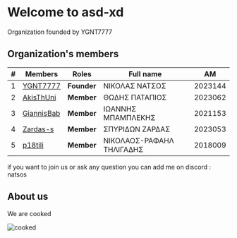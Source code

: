 # Welcome to asd-xd

Organization founded by YGNT7777

## Organization's members 

| # | Members |  Roles  |Full name | AM |
|--------|--------|--------|--------|--------| 
| 1 | [YGNT7777](https://github.com/YGNT7777) | **Founder** | ΝΙΚΟΛΑΣ ΝΑΤΣΟΣ |2023144| 
| 2 | [AkisThUni](https://github.com/AkisThUni) | **Member** | ΘΩΔΗΣ ΠΑΤΑΠΙΟΣ |2023062| 
| 3 | [GiannisBab](https://github.com/GiannisBab)| **Member** | ΙΩΑΝΝΗΣ ΜΠΑΜΠΛΕΚΗΣ|2021153| 
| 4 | [Zardas-s](https://github.com/Zardas-s)| **Member** | ΣΠΥΡΙΔΩΝ ΖΑΡΔΑΣ |2023053 |
| 5 | [p18tili](https://github.com/p18tili)| **Member** | ΝΙΚΟΛΑΟΣ-ΡΑΦΑΗΛ ΤΗΛΙΓΑΔΗΣ |2018009 | 

if you want to join us or ask any question you can add me on discord : natsos

## About us
We are cooked


![cooked](https://github.com/user-attachments/assets/cb6d9fa0-f9aa-4621-8009-6d08d2699449)
